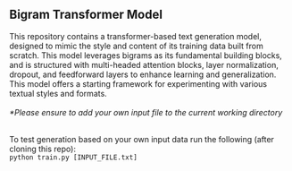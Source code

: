 <h2>Bigram Transformer Model</h2>
This repository contains a transformer-based text generation model, designed to mimic the style and content of its training data built from scratch. This model leverages bigrams as its fundamental building blocks, and is structured with multi-headed attention blocks, layer normalization, dropout, and feedforward layers to enhance learning and generalization. This model offers a starting framework for experimenting with various textual styles and formats.
<br /><br />
<em>*Please ensure to add your own input file to the current working directory</em>
<br />
<br />

To test generation based on your own input data run the following (after cloning this repo): <br />
```python train.py [INPUT_FILE.txt]```
